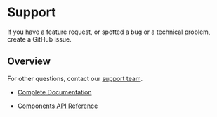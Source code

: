# Support

If you have a feature request, or spotted a bug or a technical problem, create a GitHub issue.

## Overview

For other questions, contact our [support team](https://support.adyen.com/hc/en-us/requests/new?ticket_form_id=360000705420).

- [Complete Documentation](https://docs.adyen.com/developers/checkout/ios)

- [Components API Reference](https://adyen.github.io/adyen-ios/Docs/index.html)

